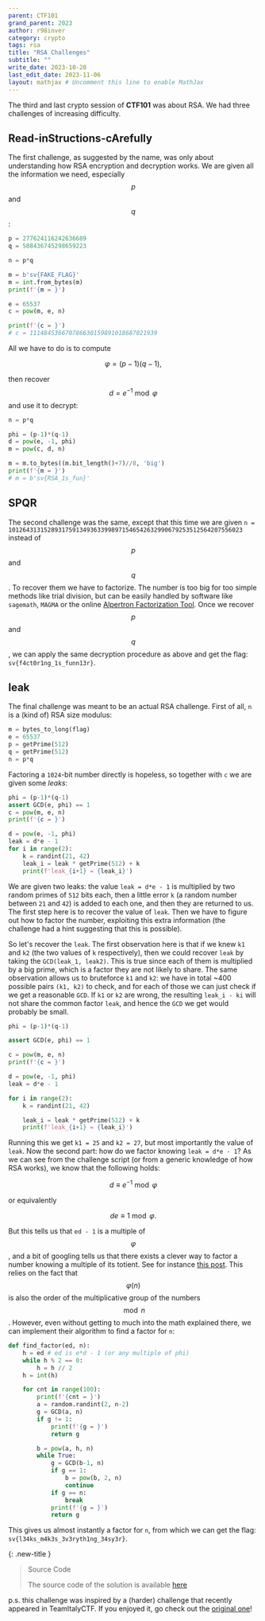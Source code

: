 ```yaml
---
parent: CTF101
grand_parent: 2023
author: r98inver
category: crypto
tags: rsa
title: "RSA Challenges"
subtitle: ""
write_date: 2023-10-20
last_edit_date: 2023-11-06
layout: mathjax # Uncomment this line to enable MathJax
---
```


The third and last crypto session of **CTF101** was about RSA. We had three challenges of increasing difficulty.

## Read-inStructions-cArefully

The first challenge, as suggested by the name, was only about understanding how RSA encryption and decryption works. We are given all the information we need, especially $$p$$ and $$q$$:

```python
p = 277624116242636689 
q = 508436745298659223

n = p*q

m = b'sv{FAKE_FLAG}'
m = int.from_bytes(m)
print(f'{m = }')

e = 65537
c = pow(m, e, n)

print(f'{c = }')
# c = 111484536670786630159891018687021939
```

All we have to do is to compute 

$$\varphi = (p-1)(q-1),$$

then recover $$d = e^{-1}\bmod \varphi$$ and use it to decrypt:

```python
n = p*q

phi = (p-1)*(q-1)
d = pow(e, -1, phi)
m = pow(c, d, n)

m = m.to_bytes((m.bit_length()+7)//8, 'big')
print(f'{m = }')
# m = b'sv{RSA_1s_fun}'
```

## SPQR

The second challenge was the same, except that this time we are given `n = 101264313152893175913493633998971546542632990679253512564207556023
` instead of $$p$$ and $$q$$. To recover them we have to factorize. The number is too big for too simple methods like trial division, but can be easily handled by software like `sagemath`, `MAGMA` or the online [Alpertron Factorization Tool](https://www.alpertron.com.ar/ECM.HTM). Once we recover $$p$$ and $$q$$, we can apply the same decryption procedure as above and get the flag: `sv{f4ct0r1ng_1s_funn13r}`.

## leak

The final challenge was meant to be an actual RSA challenge. First of all, `n` is a (kind of) RSA size modulus:

```python
m = bytes_to_long(flag)
e = 65537
p = getPrime(512)
q = getPrime(512)
n = p*q
```

Factoring a `1024`-bit number directly is hopeless, so together with `c` we are given some *leaks*:

```python
phi = (p-1)*(q-1)
assert GCD(e, phi) == 1
c = pow(m, e, n)
print(f'{c = }')

d = pow(e, -1, phi)
leak = d*e - 1
for i in range(2):
	k = randint(21, 42)
	leak_i = leak * getPrime(512) + k
	print(f'leak_{i+1} = {leak_i}')
```

We are given two leaks: the value `leak = d*e - 1` is multiplied by two random primes of `512` bits each, then a little error `k` (a random number between `21` and `42`) is added to each one, and then they are returned to us. The first step here is to recover the value of `leak`. Then we have to figure out how to factor the number, exploiting this extra information (the challenge had a hint suggesting that this is possible).

So let's recover the `leak`. The first observation here is that if we knew `k1` and `k2` (the two values of `k` respectively), then we could recover `leak` by taking the `GCD(leak_1, leak2)`. This is true since each of them is multiplied by a big prime, which is a factor they are not likely to share. The same observation allows us to bruteforce `k1` and `k2`: we have in total ~400 possible pairs `(k1, k2)` to check, and for each of those we can just check if we get a reasonable `GCD`. If `k1` or `k2` are wrong, the resulting `leak_i - ki` will not share the common factor `leak`, and hence the `GCD` we get would probably be small.

```python
phi = (p-1)*(q-1)

assert GCD(e, phi) == 1

c = pow(m, e, n)
print(f'{c = }')

d = pow(e, -1, phi)
leak = d*e - 1

for i in range(2):
	k = randint(21, 42)

	leak_i = leak * getPrime(512) + k
	print(f'leak_{i+1} = {leak_i}')
```

Running this we get `k1 = 25` and `k2 = 27`, but most importantly the value of `leak`. Now the second part: how do we factor knowing `leak = d*e - 1`? As we can see from the challenge script (or from a generic knowledge of how RSA works), we know that the following holds:

$$ d \equiv e^{-1} \bmod \varphi$$

or equivalently

$$ de \equiv 1 \bmod \varphi.$$

But this tells us that `ed - 1` is a multiple of $$\varphi$$, and a bit of googling tells us that there exists a clever way to factor a number knowing a multiple of its totient. See for instance [this post](https://math.stackexchange.com/questions/12328/rsa-fast-factorization-of-n-if-d-and-e-are-known). This relies on the fact that $$\varphi(n)$$ is also the order of the multiplicative group of the numbers $$\bmod n$$. However, even without getting to much into the math explained there, we can implement their algorithm to find a factor for `n`:

```python
def find_factor(ed, n):
	h = ed # ed is e*d - 1 (or any multiple of phi)
	while h % 2 == 0:
		h = h // 2
	h = int(h)

	for cnt in range(100):
		print(f'{cnt = }')
		a = random.randint(2, n-2)
		g = GCD(a, n)
		if g != 1:
			print(f'{g = }')
			return g

		b = pow(a, h, n)
		while True:
			g = GCD(b-1, n)
			if g == 1:
				b = pow(b, 2, n)
				continue
			if g == n:
				break
			print(f'{g = }')
			return g
```

This gives us almost instantly a factor for `n`, from which we can get the flag: `sv{l34ks_m4k3s_3v3ryth1ng_34sy3r}`.

{: .new-title }
> Source Code
>
> The source code of the solution is available [here](https://gist.github.com/r98inver/c041c72140b5512c35ae348d53a4e4d4)

p.s. this challenge was inspired by a (harder) challenge that recently appeared in TeamItalyCTF. If you enjoyed it, go check out the [original one](https://training.olicyber.it/challenges#challenge-467)!

